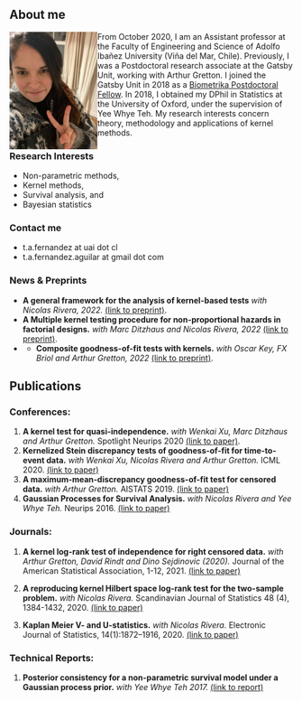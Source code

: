 
## About me

<img src="https://raw.githubusercontent.com/TamaraFA/TamaraFA.github.io/master/Tam.jpg" width="31%" height="31%" align="left" />

From October 2020, I am an Assistant professor at the Faculty of Engineering and Science of Adolfo Ibañez University (Viña del Mar, Chile).  Previously, I was a Postdoctoral research associate at the Gatsby Unit, working with Arthur Gretton. I joined the Gatsby Unit in 2018 as a [Biometrika Postdoctoral Fellow](http://biometrika.wikidot.com/). In 2018, I obtained my DPhil in Statistics at the University of Oxford, under the supervision of Yee Whye Teh. My research interests concern theory, methodology and applications of kernel methods.

### Research Interests
- Non-parametric methods, 
- Kernel methods, 
- Survival analysis, and  
- Bayesian statistics

### Contact me
-  t.a.fernandez at uai dot cl 
-  t.a.fernandez.aguilar at gmail dot com


<p></p>
<p></p>
<p></p>
<p></p>




### News & Preprints
- <b>A general framework for the analysis of kernel-based tests</b> <i>with Nicolas Rivera, 2022.</i> [(link to preprint)](https://arxiv.org/abs/2209.00124).
- <b>A Multiple kernel testing procedure for non-proportional hazards in factorial designs.</b> <i> with Marc Ditzhaus and Nicolas Rivera, 2022</i> [(link to preprint)](https://arxiv.org/abs/2206.07239).
- - <b>Composite goodness-of-fit tests with kernels.</b> <i> with Oscar Key, FX Briol and Arthur Gretton, 2022</i> [(link to preprint)](https://arxiv.org/abs/2111.10275).


## Publications

### Conferences:
1. <b>A kernel test for quasi-independence.</b> <i>with Wenkai Xu, Marc Ditzhaus and Arthur Gretton.</i> Spotlight Neurips 2020 [(link to paper)](https://proceedings.neurips.cc/paper/2020/hash/aeefb050911334869a7a5d9e4d0e1689-Abstract.html). 
2. <b>Kernelized Stein discrepancy tests of goodness-of-fit for time-to-event data.</b> <i>with Wenkai Xu, Nicolas Rivera and Arthur Gretton.</i>  ICML 2020. [(link to paper)](https://proceedings.icml.cc/paper/2020/file/1f50893f80d6830d62765ffad7721742-Paper.pdf)
3. <b>A maximum-mean-discrepancy goodness-of-fit test for censored data.</b> <i>with Arthur Gretton.</i> AISTATS 2019.
[(link to paper)](http://proceedings.mlr.press/v89/fernandez19a/fernandez19a.pdf)
4. <b>Gaussian Processes for Survival Analysis.</b> <i>with Nicolas Rivera and Yee Whye Teh.</i> Neurips 2016. [(link to paper)](https://papers.nips.cc/paper/6443-gaussian-processes-for-survival-analysis.pdf)

### Journals:
1. <b>A kernel log-rank test of independence for right censored data.</b> <i>with Arthur Gretton, David Rindt and Dino Sejdinovic (2020).</i> Journal of the American Statistical Association, 1-12, 2021. [(link to paper)](https://www.tandfonline.com/doi/abs/10.1080/01621459.2021.1961784)

2. <b>A reproducing kernel Hilbert space log-rank test for the two-sample problem.</b> <i>with Nicolas Rivera. </i> Scandinavian Journal of Statistics 48 (4), 1384-1432, 2020.  [(link to paper)](https://onlinelibrary.wiley.com/doi/abs/10.1111/sjos.12496)

3. <b>Kaplan Meier V- and U-statistics.</b> <i>with Nicolas Rivera.</i> Electronic Journal of Statistics, 14(1):1872–1916, 2020. [(link to paper)](https://projecteuclid.org/euclid.ejs/1587693634)

### Technical Reports:

1. <b>Posterior consistency for a non-parametric survival model under a Gaussian process prior.</b> <i>with Yee Whye Teh 2017.</i> [(link to report)](https://arxiv.org/abs/1611.02335)

